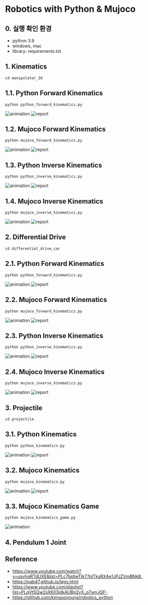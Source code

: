 # Robotics with Python & Mujoco

## 0. 실행 확인 환경
- python 3.9
- windows, mac
- library: requirements.txt

## 1. Kinematics
```
cd manipulator_2d
```

## 1.1. Python Forward Kinematics
```
python python_forward_kinematics.py
```
![animation](./images/manipulator_2d-python_forward_kinematics.gif)
![report](./images/manipulator_2d-python_forward_kinematics.png)

## 1.2. Mujoco Forward Kinematics
```
python mujoco_forward_kinematics.py
```
![animation](./images/manipulator_2d-mujoco_forward_kinematics.gif)
![report](./images/manipulator_2d-mujoco_forward_kinematics.png)

## 1.3. Python Inverse Kinematics
```
python python_inverse_kinematics.py
```
![animation](./images/manipulator_2d-python_inverse_kinematics.gif)
![report](./images/manipulator_2d-python_inverse_kinematics.png)

## 1.4. Mujoco Inverse Kinematics
```
python mujoco_inverse_kinematics.py
```
![animation](./images/manipulator_2d-mujoco_inverse_kinematics.gif)
![report](./images/manipulator_2d-mujoco_inverse_kinematics.png)

## 2. Differential Drive
```
cd differential_drive_car
```

## 2.1. Python Forward Kinematics
```
python python_forward_kinematics.py
```
![animation](./images/differential_drive_car-python_forward_kinematics.gif)
![report](./images/differential_drive_car-python_forward_kinematics.png)

## 2.2. Mujoco Forward Kinematics
```
python mujoco_forward_kinematics.py
```
![animation](./images/differential_drive_car-mujoco_forward_kinematics.gif)
![report](./images/differential_drive_car-mujoco_forward_kinematics.png)

## 2.3. Python Inverse Kinematics
```
python python_inverse_kinematics.py
```
![animation](./images/differential_drive_car-python_inverse_kinematics.gif)
![report](./images/differential_drive_car-python_inverse_kinematics.png)

## 2.4. Mujoco Inverse Kinematics
```
python mujoco_inverse_kinematics.py
```
![animation](./images/differential_drive_car-mujoco_inverse_kinematics.gif)
![report](./images/differential_drive_car-mujoco_inverse_kinematics.png)

## 3. Projectile
```
cd projectile
```

## 3.1. Python Kinematics
```
python python_kinematics.py
```
![animation](./images/projectile-python_kinematics.gif)
![report](./images/projectile-python_kinematics.png)

## 3.2. Mujoco Kinematics
```
python mujoco_kinematics.py
```
![animation](./images/projectile-mujoco_kinematics.gif)
![report](./images/projectile-mujoco_kinematics.png)

## 3.3. Mujoco Kinematics Game
```
python mujoco_kinematics_game.py
```
![animation](./images/projectile-mujoco_kinematics_game.gif)

## 4. Pendulum 1 Joint

## Reference
- https://www.youtube.com/watch?v=uxvhqRTdUXE&list=PLc7bpbeTIk77plTksRXAe1JPJZVmBNk8_
- https://pab47.github.io/legs.html
- https://www.youtube.com/playlist?list=PLqVtSQw2sXKlI3idkAUBp2yX_p7wnJQF-
- https://github.com/kimsooyoung/robotics_python
